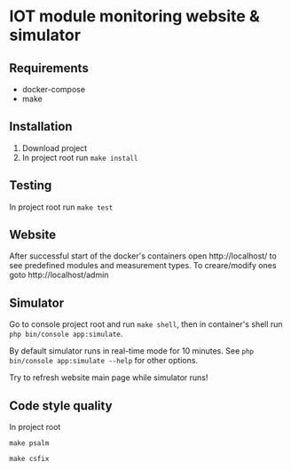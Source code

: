 IOT module monitoring website & simulator
=========================================

## Requirements
- docker-compose
- make

## Installation
1. Download project
2. In project root run `make install`

## Testing
In project root run `make test`

## Website
After successful start of the docker's containers open http://localhost/ to see predefined modules and measurement types. To creare/modify ones goto http://localhost/admin

## Simulator
Go to console project root and run `make shell`, then in container's shell run `php bin/console app:simulate`. 

By default simulator runs in real-time mode for 10 minutes. See `php bin/console app:simulate --help` for other options. 

Try to refresh website main page while simulator runs!

## Code style quality
In project root 

`make psalm`

`make csfix`